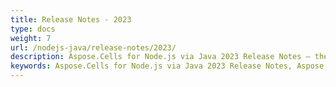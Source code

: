 ```yaml
---
title: Release Notes - 2023
type: docs
weight: 7
url: /nodejs-java/release-notes/2023/
description: Aspose.Cells for Node.js via Java 2023 Release Notes – the latest enhancements, new features, and fixes.
keywords: Aspose.Cells for Node.js via Java 2023 Release Notes, Aspose.Cells for Node.js via Java 2023 updates and fixes
---
```




